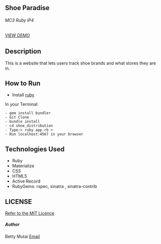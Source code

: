 ## Shoe Paradise
###### MC3 Ruby IP4
###### [VIEW DEMO](https://morning-mountain-80484.herokuapp.com/)

## Description
This is a website that lets users track shoe brands and what stores they are in.

## How to Run
- Install [ruby](https://www.ruby-lang.org/en/documentation/installation/)

In your Terminal:
```
- gem install bundler
- Git Clone
- bundle install
- cd shoe_distribution
- Type:< ruby app.rb >
- Run localhost:4567 in your browser

```
## Technologies Used
 - Ruby
 - Materialize
 - CSS
 - HTML5
 - Active Record
 - RubyGems: rspec, sinatra , sinatra-contrib

## LICENSE
[Refer to the MIT Licence](../LICENSE)

##### Author
Betty Mutai [Email](bettymutai00@gmail.com)
